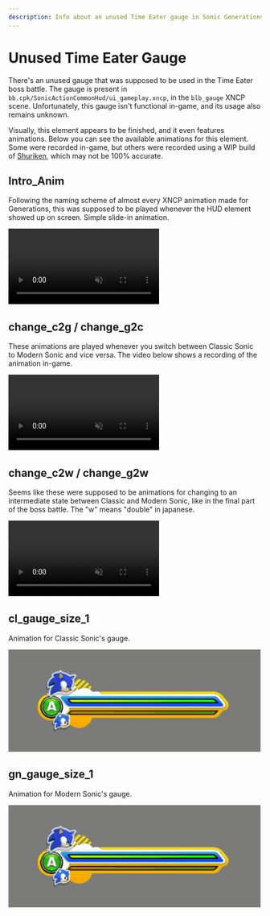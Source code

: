 ```yaml
---
description: Info about an unused Time Eater gauge in Sonic Generations
---
```

# Unused Time Eater Gauge
There's an unused gauge that was supposed to be used in the Time Eater boss battle. The gauge is present in `bb.cpk/SonicActionCommonHud/ui_gameplay.xncp`, in the `blb_gauge` XNCP scene. Unfortunately, this gauge isn't functional in-game, and its usage also remains unknown.

Visually, this element appears to be finished, and it even features animations. Below you can see the available animations for this element. Some were recorded in-game, but others were recorded using a WIP build of [Shuriken](https://github.com/crash5band/Shuriken), which may not be 100% accurate.

## Intro_Anim
Following the naming scheme of almost every XNCP animation made for Generations, this was supposed to be played whenever the HUD element showed up on screen. Simple slide-in animation.

<video autoplay loop muted defaultmuted playsinline>
  <source src="../assets/blb_gauge/intro_anim.webm" type="video/webm">
</video>

## change_c2g / change_g2c
These animations are played whenever you switch between Classic Sonic to Modern Sonic and vice versa. The video below shows a recording of the animation in-game.

<video autoplay loop muted defaultmuted playsinline>
  <source src="../assets/blb_gauge/change.mp4" type="video/mp4">
</video>

## change_c2w / change_g2w
Seems like these were supposed to be animations for changing to an intermediate state between Classic and Modern Sonic, like in the final part of the boss battle. The "w" means "double" in japanese.

<video autoplay loop muted defaultmuted playsinline>
  <source src="../assets/blb_gauge/change_c2w.webm" type="video/webm">
</video>

## cl_gauge_size_1
Animation for Classic Sonic's gauge.

![cl_gauge_size_1](assets/blb_gauge/cl_gauge_size_1.gif)

## gn_gauge_size_1
Animation for Modern Sonic's gauge.

![gn_gauge_size_1](assets/blb_gauge/gn_gauge_size_1.gif)
